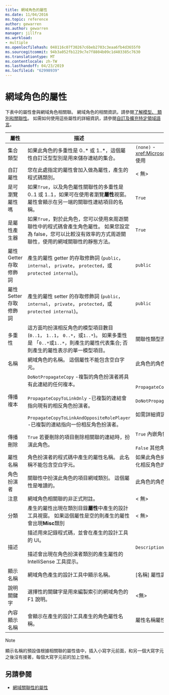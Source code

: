 ```yaml
---
title: 網域角色的屬性
ms.date: 11/04/2016
ms.topic: reference
author: gewarren
ms.author: gewarren
manager: jillfra
ms.workload:
- multiple
ms.openlocfilehash: 048116c07f30267c6beb2703c3eaa6fb4d3655f0
ms.sourcegitcommit: 94b3a052fb1229c7e7f8804b09c1d403385c7630
ms.translationtype: MT
ms.contentlocale: zh-TW
ms.lasthandoff: 04/23/2019
ms.locfileid: "62998939"
---
```

# <a name="properties-of-domain-roles"></a>網域角色的屬性
下表中的屬性會與網域角色相關聯。 網域角色的相關資訊，請參閱[了解模型、 類別和關聯性](../modeling/understanding-models-classes-and-relationships.md)。 如需如何使用這些屬性的詳細資訊，請參閱[自訂及擴充特定領域語言](../modeling/customizing-and-extending-a-domain-specific-language.md)。

|屬性|描述|預設|
|-|-|-|
|集合類型|如果此角色的多重性是 0..* 或 1..\*，這個屬性自訂泛型型別是用來儲存連結的集合。|`(none)` - <xref:Microsoft.VisualStudio.Modeling.LinkedElementCollection%601> 使用|
|自訂屬性|您在此處指定的屬性會加入做為屬性，產生的程式碼類別。|< 無\>|
|是可瀏覽屬性嗎|如果`True`，以及角色屬性關聯性的多重性是 0..1 或 1..1，如果可在使用者瀏覽**屬性**視窗。 屬性會顯示在另一端的關聯性連結項目的名稱。|`True`|
|是屬性產生器|如果`True`，對於此角色，您可以使用來周遊關聯性中的程式碼會產生角色屬性。 如果您設定為 false，您可以比較沒有效率的方式周遊關聯性，使用的網域關聯性的靜態方法。|`True`|
|屬性 Getter 存取修飾詞|產生的屬性 getter 的存取修飾詞 (`public`， `internal`， `private`， `protected`，或`protected internal`)。|`public`|
|屬性 Setter 存取修飾詞|產生的屬性 setter 的存取修飾詞 (`public`， `internal`， `private`， `protected`，或`protected internal`)。|`public`|
|多重性|這方面均扮演相反角色的模型項目數目 (`0..1`， `1..1`， `0..*`，或`1..*`)。 如果多重性是 「`0..*`或`1..*`，則產生的屬性代表集合; 否則產生的屬性表示的單一模型項目。|關聯性類型而定，以及是否這是關聯性中的來源或目標角色。|
|名稱|網域角色的名稱。 這個屬性不能包含空白字元。|此角色的角色扮演者的網域類別名稱。|
|傳播複本|`DoNotPropagateCopy` -複製的角色扮演者將具有此連結的任何複本。<br /><br /> `PropagateCopyToLinkOnly` -已複製的連結會指向現有的相反角色扮演者。<br /><br /> `PropagateCopyToLinkAndOppositeRolePlayer` -已複製的連結指向一份相反角色扮演者。|`PropagateCopyToLinkAndOppositeRolePlayer` 內嵌的來源角色。<br /><br /> `DoNotPropagateCopy` 其他角色。<br /><br /> 如需詳細資訊，請參閱[自訂複製行為](../modeling/customizing-copy-behavior.md)|
|傳播刪除|`True` 若要刪除的項目刪除相關聯的連結時，扮演此角色。|`True` 內嵌角色的目標。<br /><br /> `False` 其他角色。|
|屬性名稱|角色扮演者的程式碼中產生的屬性名稱。 此名稱不能包含空白字元。|如果此角色擁有零對一的相反角色的名稱或一對一的多重性;否則，複數化相反角色的名稱。|
|角色扮演者|關聯性中扮演此角色的項目網域類別。 這個屬性是唯讀的。|此角色的角色扮演者的網域類別。|
|注意|網域角色相關聯的非正式附註。|< 無\>|
|分類|產生的屬性出現在類別目錄**屬性**中產生的設計工具視窗。 如果這個屬性是空的則產生的屬性會出現**Misc**類別|< 無\>|
|描述|描述用來記錄程式碼，並會在產生的設計工具的 UI。<br /><br /> 描述會出現在角色扮演者類別的產生屬性的 IntelliSense 工具提示。|`Description for` *角色的完整名稱*|
|顯示名稱|網域角色產生的設計工具中顯示名稱。|[名稱] 屬性調整過的值。|
|說明關鍵字|選擇性的關鍵字是用來編製索引的網域角色的 F1 說明。|\<無>|
|內容顯示名稱|會顯示在產生的設計工具產生的角色屬性名稱。|屬性名稱屬性調整過的值。|

> [!NOTE]
> 顯示名稱的預設值根據相關聯的屬性值中，插入小寫字元前面，和另一個大寫字元之後沒有接著，每個大寫字元前的加上空格。

## <a name="see-also"></a>另請參閱

- [網域關聯性的屬性](../modeling/properties-of-domain-relationships.md)